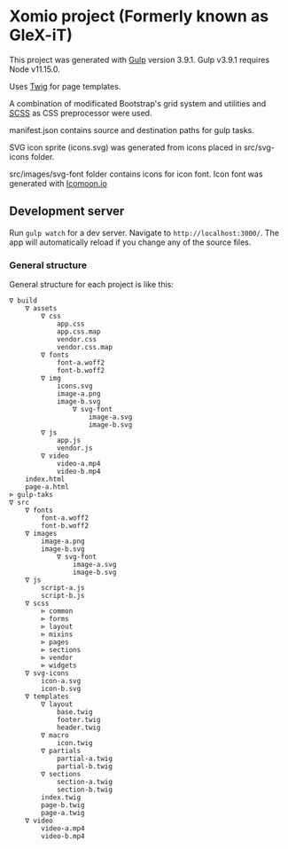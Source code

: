 # Xomio project (Formerly known as GleX-iT)

This project was generated with [Gulp](https://www.npmjs.com/package/gulp/v/3.9.1) version 3.9.1.
Gulp v3.9.1 requires Node v11.15.0.

Uses [Twig](https://twig.symfony.com/doc/3.x/templates.html) for page templates.

A combination of modificated Bootstrap's grid system and utilities and [SCSS](https://sass-lang.com/) as CSS preprocessor were used.

manifest.json contains source and destination paths for gulp tasks.

SVG icon sprite (icons.svg) was generated from icons placed in src/svg-icons folder.

src/images/svg-font folder contains icons for icon font.
Icon font was generated with [Icomoon.io](https://icomoon.io/app)


## Development server

Run `gulp watch` for a dev server. Navigate to `http://localhost:3000/`. The app will automatically reload if you change any of the source files.


### General structure

General structure for each project is like this:

```text
∇ build
    ∇ assets
        ∇ css
            app.css
            app.css.map
            vendor.css
            vendor.css.map
        ∇ fonts
            font-a.woff2
            font-b.woff2
        ∇ img
            icons.svg
            image-a.png
            image-b.svg
                ∇ svg-font
                    image-a.svg
                    image-b.svg
        ∇ js
            app.js
            vendor.js
        ∇ video
            video-a.mp4
            video-b.mp4
    index.html
    page-a.html
⊳ gulp-taks
∇ src
    ∇ fonts
        font-a.woff2
        font-b.woff2
    ∇ images
        image-a.png
        image-b.svg
            ∇ svg-font
                image-a.svg
                image-b.svg
    ∇ js
        script-a.js
        script-b.js
    ∇ scss
        ⊳ common
        ⊳ forms
        ⊳ layout
        ⊳ mixins
        ⊳ pages
        ⊳ sections
        ⊳ vendor
        ⊳ widgets
    ∇ svg-icons
        icon-a.svg
        icon-b.svg
    ∇ templates
        ∇ layout
            base.twig
            footer.twig
            header.twig
        ∇ macro
            icon.twig
        ∇ partials
            partial-a.twig
            partial-b.twig
        ∇ sections
            section-a.twig
            section-b.twig
        index.twig
        page-b.twig
        page-a.twig
    ∇ video
        video-a.mp4
        video-b.mp4
```